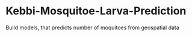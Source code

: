# Kebbi-Mosquitoe-Larva-Prediction
Build models, that predicts number of moquitoes from geospatial data
